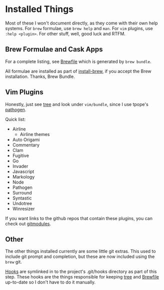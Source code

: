 # Installed Things

Most of these I won't document directly, as they come with their own help
systems. For `brew` formulae, use `brew help` and `man`. For `vim` plugins, use
`:help <plugin>`. For other stuff, well, good luck and RTFM.

## Brew Formulae and Cask Apps

For a complete listing, see [Brewfile](/Brewfile) which is generated by
`brew bundle`.

All formulae are installed as part of
[install-brew](/installers/install-brew.sh), if you accept the Brew
installation. Thanks, Brew Bundle.


## Vim Plugins

Honestly, just see [tree](/docs/tree.md) and look under `vim/bundle`, since I
use tpope's [pathogen](https://github.com/tpope/vim-pathogen).

Quick list:

- Airline
  - Airline themes
- Auto Origami
- Commentary
- Clam
- Fugitive
- Go
- Invader
- Javascript
- Markology
- Node
- Pathogen
- Surround
- Syntastic
- Undotree
- Winresizer

If you want links to the github repos that contain these plugins, you can check
out [gitmodules](/.gitmodules).

## Other

The other things installed currently are some little git extras. This used to
include git prompt and completion, but these are now included using the `brew`
git.

[Hooks](/hooks) are symlinked in to the project's .git/hooks directory as part
of this step. These hooks are the things responsible for keeping
[tree](/docs/tree.md) and [Brewfile](/Brewfile) up-to-date so I don't have
to do it manually.
